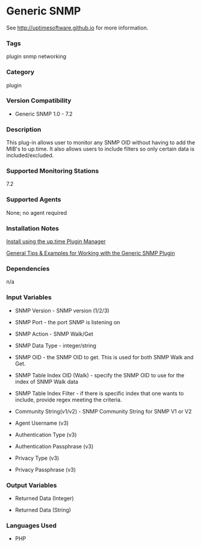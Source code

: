 # Generic SNMP

See http://uptimesoftware.github.io for more information.

### Tags 
 plugin   snmp   networking  

### Category

plugin

### Version Compatibility


  
* Generic SNMP 1.0 - 7.2
  


### Description
This plug-in allows user to monitor any SNMP OID without having to add the MIB's to up.time. It also allows users to include filters so only certain data is included/excluded.


### Supported Monitoring Stations

7.2

### Supported Agents
None; no agent required

### Installation Notes
<p><a href="https://github.com/uptimesoftware/uptime-plugin-manager">Install using the up.time Plugin Manager</a></p>
<p><a href="http://support.uptimesoftware.com/article.php?id=604">General Tips & Examples for Working with the Generic SNMP Plugin</a></p>


### Dependencies
<p>n/a</p>


### Input Variables

* SNMP Version - SNMP version (1/2/3)

* SNMP Port - the port SNMP is listening on

* SNMP Action - SNMP Walk/Get

* SNMP Data Type - integer/string

* SNMP OID - the SNMP OID to get. This is used for both SNMP Walk and Get.

* SNMP Table Index OID (Walk) - specify the SNMP OID to use for the index of SNMP Walk data

* SNMP Table Index Filter - if there is specific index that one wants to include, provide regex meeting the criteria.

* Community String(v1/v2) - SNMP Community String for SNMP V1 or V2

* Agent Username (v3)

* Authentication Type (v3)

* Authentication Passphrase (v3)

* Privacy Type (v3)

* Privacy Passphrase (v3)


### Output Variables


* Returned Data (Integer)

* Returned Data (String)


### Languages Used

* PHP

